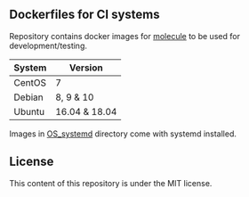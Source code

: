 
## Dockerfiles for CI systems

Repository contains docker images for [molecule](https://molecule.readthedocs.io/en/latest/) to be used for development/testing. 



| System | Version |
| ------ | ------- |
| CentOS | 7 |
| Debian | 8, 9 & 10 |
| Ubuntu | 16.04 & 18.04 |


Images in [OS_systemd](OS_systemd) directory come with systemd installed.


## License

This content of this repository is under the MIT license.

